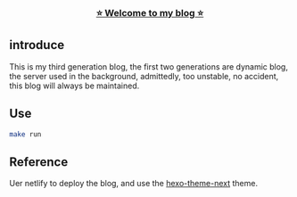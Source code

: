 <h3 align="center" style="border-bottom: none">
    <a href="https://nsddd.top">
      ⭐️  Welcome to my blog ⭐️ <br>
    </a>
<h3>

## introduce

This is my third generation blog, the first two generations are dynamic blog, the server used in the background, admittedly, too unstable, no accident, this blog will always be maintained.


## Use

```bash
make run
```

## Reference

Uer netlify to deploy the blog, and use the [hexo-theme-next](ttps://cubxxw.netlify.app) theme.